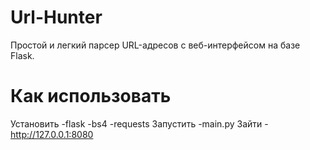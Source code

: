 # Url-Hunter
Простой и легкий парсер URL-адресов с веб-интерфейсом на базе Flask.
# Как использовать
Установить
-flask
-bs4
-requests
Запустить
-main.py
Зайти
-http://127.0.0.1:8080
